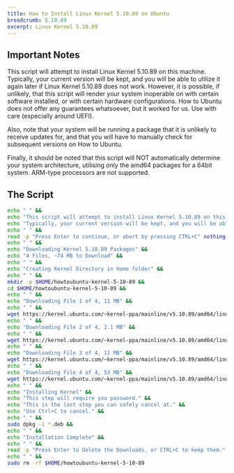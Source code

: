 ```yaml
---
title: How to Install Linux Kernel 5.10.89 on Ubuntu
breadcrumb: 5.10.89
excerpt: Linux Kernel 5.10.89 
---
```


## Important Notes

This script will attempt to install Linux Kernel 5.10.89 on this machine. Typically, your current version will be kept, and you will be able to utilize it again later if Linux Kernel 5.10.89 does not work. However, it is possible, if unlikely, that this script will render your system inoperable on with certain software installed, or with certain hardware configurations. How to Ubuntu does not offer any guarantees whatsoever, but it worked for us. Use with care (especially around UEFI).

Also, note that your system will be running a package that it is unlikely to receive updates for, and that you will have to manually check for subsequent versions on How to Ubuntu.

Finally, it should be noted that this script will NOT automatically determine your system architecture, utilising only the amd64 packages for a 64bit system. ARM-type processors are not supported.

## The Script

```bash
echo " " &&
echo "This script will attempt to install Linux Kernel 5.10.89 on this machine." &&
echo "Typically, your current version will be kept, and you will be able to ustilise it again later if Kernel 5.15 does not work." &&
echo " " &&
read -p "Press Enter to continue, or abort by pressing CTRL+C" nothing &&
echo " " &&
echo "Downloading Kernel 5.10.89 Packages" &&
echo "4 Files, ~74 MB to Download" &&
echo " " &&
echo "Creating Kernel Directory in Home folder" &&
echo " " &&
mkdir -p $HOME/howtoubuntu-kernel-5-10-89 &&
cd $HOME/howtoubuntu-kernel-5-10-89 &&
echo " " &&
echo "Downloading File 1 of 4, 11 MB" &&
echo " " &&
wget https://kernel.ubuntu.com/~kernel-ppa/mainline/v5.10.89/amd64/linux-headers-5.10.89-051089_5.10.89-051089.202112291237_all.deb &&
echo " " &&
echo "Downloading File 2 of 4, 2.1 MB" &&
echo " " &&
wget https://kernel.ubuntu.com/~kernel-ppa/mainline/v5.10.89/amd64/linux-headers-5.10.89-051089-generic_5.10.89-051089.202112291237_amd64.deb &&
echo " " &&
echo "Downloading File 3 of 4, 11 MB" &&
wget https://kernel.ubuntu.com/~kernel-ppa/mainline/v5.10.89/amd64/linux-image-unsigned-5.10.89-051089-generic_5.10.89-051089.202112291237_amd64.deb &&
echo " " &&
echo "Downloading File 4 of 4, 53 MB" &&
wget https://kernel.ubuntu.com/~kernel-ppa/mainline/v5.10.89/amd64/linux-modules-5.10.89-051089-generic_5.10.89-051089.202112291237_amd64.deb &&
echo " " &&
echo "Installing Kernel" &&
echo "This step will require you password." &&
echo "This is the last step you can safely cancel at." &&
echo "Use Ctrl+C to cancel." &&
echo " " &&
sudo dpkg -i *.deb &&
echo " " &&
echo "Installation Complete" &&
echo " " &&
read -p "Press Enter to Delete the Downloads, or CTRL+C to keep them." nothing &&
echo " " &&
sudo rm -rf $HOME/howtoubuntu-kernel-5-10-89
```
